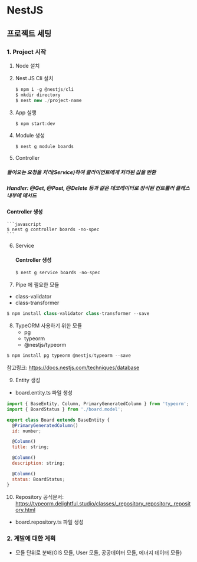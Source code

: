 # NestJS

## 프로젝트 세팅

### 1. Project 시작

1. Node 설치

2. Nest JS Cli 설치

   ```javascript
   $ npm i -g @nestjs/cli
   $ mkdir directory
   $ nest new ./project-name
   ```

3. App 실행

   ```javascript
   $ npm start:dev
   ```

4. Module 생성

   ```javascript
   $ nest g module boards
   ```

5. Controller

##### 들어오는 요청을 처리(Service)하여 클라이언트에게 처리된 값을 반환

##### Handler: @Get, @Post, @Delete 등과 같은 데코레이터로 장식된 컨트롤러 클래스 내부에 메서드

#### Controller 생성

    ```javascript
    $ nest g controller boards -no-spec
    ```

6. Service

   #### Controller 생성

   ```javascript
   $ nest g service boards -no-spec
   ```

7. Pipe 에 필요한 모듈

- class-validator
- class-transformer

```javascript
$ npm install class-validator class-transformer --save
```

8. TypeORM 사용하기 위한 모듈
   - pg
   - typeorm
   - @nestjs/typeorm

```javascript
$ npm install pg typeorm @nestjs/typeorm --save
```

참고링크: https://docs.nestjs.com/techniques/database

9. Entity 생성

- board.entity.ts 파일 생성

```javascript
import { BaseEntity, Column, PrimaryGeneratedColumn } from 'typeorm';
import { BoardStatus } from './board.model';

export class Board extends BaseEntity {
  @PrimaryGeneratedColumn()
  id: number;

  @Column()
  title: string;

  @Column()
  description: string;

  @Column()
  status: BoardStatus;
}
```

10. Repository
    공식문서: https://typeorm.delightful.studio/classes/_repository_repository_.repository.html

- board.repository.ts 파일 생성

### 2. 계발에 대한 계획

- 모듈 단위로 분배(GIS 모듈, User 모듈, 공공데이터 모듈, 에너지 데이터 모듈)
